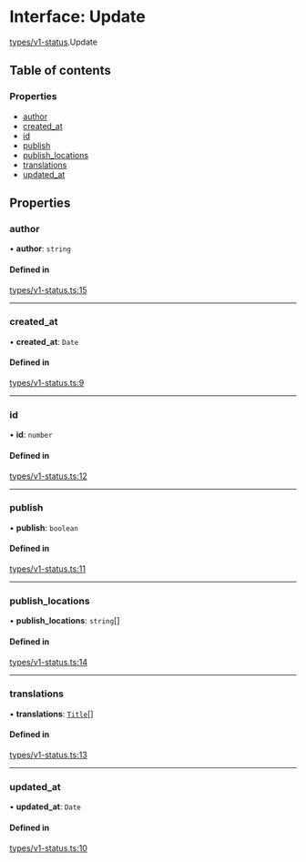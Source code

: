 # Interface: Update

[types/v1-status](../modules/types_v1_status.md).Update

## Table of contents

### Properties

- [author](types_v1_status.Update.md#author)
- [created\_at](types_v1_status.Update.md#created_at)
- [id](types_v1_status.Update.md#id)
- [publish](types_v1_status.Update.md#publish)
- [publish\_locations](types_v1_status.Update.md#publish_locations)
- [translations](types_v1_status.Update.md#translations)
- [updated\_at](types_v1_status.Update.md#updated_at)

## Properties

### author

• **author**: `string`

#### Defined in

[types/v1-status.ts:15](https://github.com/jameslinimk/unofficial-valorant-api/blob/2dbdb4a/package/src/types/v1-status.ts#L15)

___

### created\_at

• **created\_at**: `Date`

#### Defined in

[types/v1-status.ts:9](https://github.com/jameslinimk/unofficial-valorant-api/blob/2dbdb4a/package/src/types/v1-status.ts#L9)

___

### id

• **id**: `number`

#### Defined in

[types/v1-status.ts:12](https://github.com/jameslinimk/unofficial-valorant-api/blob/2dbdb4a/package/src/types/v1-status.ts#L12)

___

### publish

• **publish**: `boolean`

#### Defined in

[types/v1-status.ts:11](https://github.com/jameslinimk/unofficial-valorant-api/blob/2dbdb4a/package/src/types/v1-status.ts#L11)

___

### publish\_locations

• **publish\_locations**: `string`[]

#### Defined in

[types/v1-status.ts:14](https://github.com/jameslinimk/unofficial-valorant-api/blob/2dbdb4a/package/src/types/v1-status.ts#L14)

___

### translations

• **translations**: [`Title`](types_v1_status.Title.md)[]

#### Defined in

[types/v1-status.ts:13](https://github.com/jameslinimk/unofficial-valorant-api/blob/2dbdb4a/package/src/types/v1-status.ts#L13)

___

### updated\_at

• **updated\_at**: `Date`

#### Defined in

[types/v1-status.ts:10](https://github.com/jameslinimk/unofficial-valorant-api/blob/2dbdb4a/package/src/types/v1-status.ts#L10)
